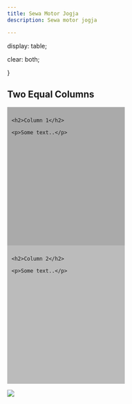 ```yaml
---
title: Sewa Motor Jogja
description: Sewa motor jogja

---
```

<!DOCTYPE html>

<html>

<head>

<meta name="viewport" content="width=device-width, initial-scale=1">

<style>

\* {

  box-sizing: border-box;

}

/* Create two equal columns that floats next to each other */

.column {

  float: left;

  width: 50%;

  padding: 10px;

  height: 300px; /* Should be removed. Only for demonstration */

}

/* Clear floats after the columns */

.row:after {

  content: "";

  display: table;

  clear: both;

}

</style>

</head>

display: table;

  clear: both;

}

</style>

</head>

<body>

<h2>Two Equal Columns</h2>

<div class="row">

  <div class="column" style="background-color:#aaa;">

    <h2>Column 1</h2>

    <p>Some text..</p>

  </div>

  <div class="column" style="background-color:#bbb;">

    <h2>Column 2</h2>

    <p>Some text..</p>

  </div>

</div>

</body>

</html>

![](/assets/img/11-08-22-eovwg91wmagevce.jpg)